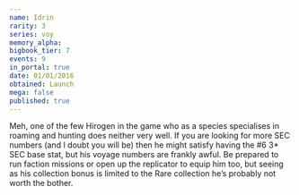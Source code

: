 ```yaml
---
name: Idrin
rarity: 3
series: voy
memory_alpha:
bigbook_tier: 7
events: 9
in_portal: true
date: 01/01/2016
obtained: Launch
mega: false
published: true
---
```


Meh, one of the few Hirogen in the game who as a species specialises in roaming and hunting does neither very well. If you are looking for more SEC numbers (and I doubt you will be) then he might satisfy having the #6 3* SEC base stat, but his voyage numbers are frankly awful. Be prepared to run faction missions or open up the replicator to equip him too, but seeing as his collection bonus is limited to the Rare collection he’s probably not worth the bother.
